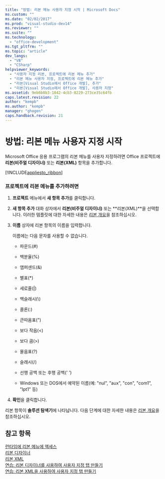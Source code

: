 ```yaml
---
title: "방법: 리본 메뉴 사용자 지정 시작 | Microsoft Docs"
ms.custom: ""
ms.date: "02/02/2017"
ms.prod: "visual-studio-dev14"
ms.reviewer: ""
ms.suite: ""
ms.technology: 
  - "office-development"
ms.tgt_pltfrm: ""
ms.topic: "article"
dev_langs: 
  - "VB"
  - "CSharp"
helpviewer_keywords: 
  - "사용자 지정 리본, 프로젝트에 리본 메뉴 추가"
  - "리본 메뉴 사용자 지정, 프로젝트에 리본 메뉴 추가"
  - "리본[Visual Studio에서 Office 개발], 추가"
  - "리본[Visual Studio에서 Office 개발], 사용자 지정"
ms.assetid: 9eb6b8b3-1842-4cb3-8229-273ce35c64fb
caps.latest.revision: 22
author: "kempb"
ms.author: "kempb"
manager: "ghogen"
caps.handback.revision: 21
---
```

# 방법: 리본 메뉴 사용자 지정 시작
  Microsoft Office 응용 프로그램의 리본 메뉴를 사용자 지정하려면 Office 프로젝트에 **리본\(비주얼 디자이너\)** 또는 **리본\(XML\)** 항목을 추가합니다.  
  
 [!INCLUDE[appliesto_ribbon](../vsto/includes/appliesto-ribbon-md.md)]  
  
### 프로젝트에 리본 메뉴를 추가하려면  
  
1.  **프로젝트** 메뉴에서 **새 항목 추가**를 클릭합니다.  
  
2.  **새 항목 추가** 대화 상자에서 **리본\(비주얼 디자이너\)** 또는 **리본\(XML\)**을 선택합니다.  이러한 템플릿에 대한 자세한 내용은 [리본 개요](../vsto/ribbon-overview.md)을 참조하십시오.  
  
3.  **이름** 상자에 리본 항목의 이름을 입력합니다.  
  
     이름에는 다음 문자를 사용할 수 없습니다.  
  
    -   파운드\(\#\)  
  
    -   백분율\(%\)  
  
    -   앰퍼샌드\(&\)  
  
    -   별표\(\*\)  
  
    -   세로줄\(|\)  
  
    -   백슬래시\(\\\)  
  
    -   콜론\(:\)  
  
    -   큰따옴표\("\)  
  
    -   보다 작음\(\<\)  
  
    -   보다 큼\(\>\)  
  
    -   물음표\(?\)  
  
    -   슬래시\(\/\)  
  
    -   선행 공백 또는 후행 공백\(' '\)  
  
    -   Windows 또는 DOS에서 예약된 이름\(예: "nul", "aux", "con", "com1", "lpt1" 등\)  
  
4.  **확인**을 클릭합니다.  
  
 리본 항목이 **솔루션 탐색기**에 나타납니다.  다음 단계에 대한 자세한 내용은 [리본 개요](../vsto/ribbon-overview.md)을 참조하십시오.  
  
## 참고 항목  
 [런타임에 리본 메뉴에 액세스](../vsto/accessing-the-ribbon-at-run-time.md)   
 [리본 디자이너](../vsto/ribbon-designer.md)   
 [리본 XML](../vsto/ribbon-xml.md)   
 [연습: 리본 디자이너를 사용하여 사용자 지정 탭 만들기](../vsto/walkthrough-creating-a-custom-tab-by-using-the-ribbon-designer.md)   
 [연습: 리본 XML을 사용하여 사용자 지정 탭 만들기](../vsto/walkthrough-creating-a-custom-tab-by-using-ribbon-xml.md)  
  
  